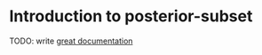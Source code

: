 # Introduction to posterior-subset

TODO: write [great documentation](http://jacobian.org/writing/what-to-write/)
